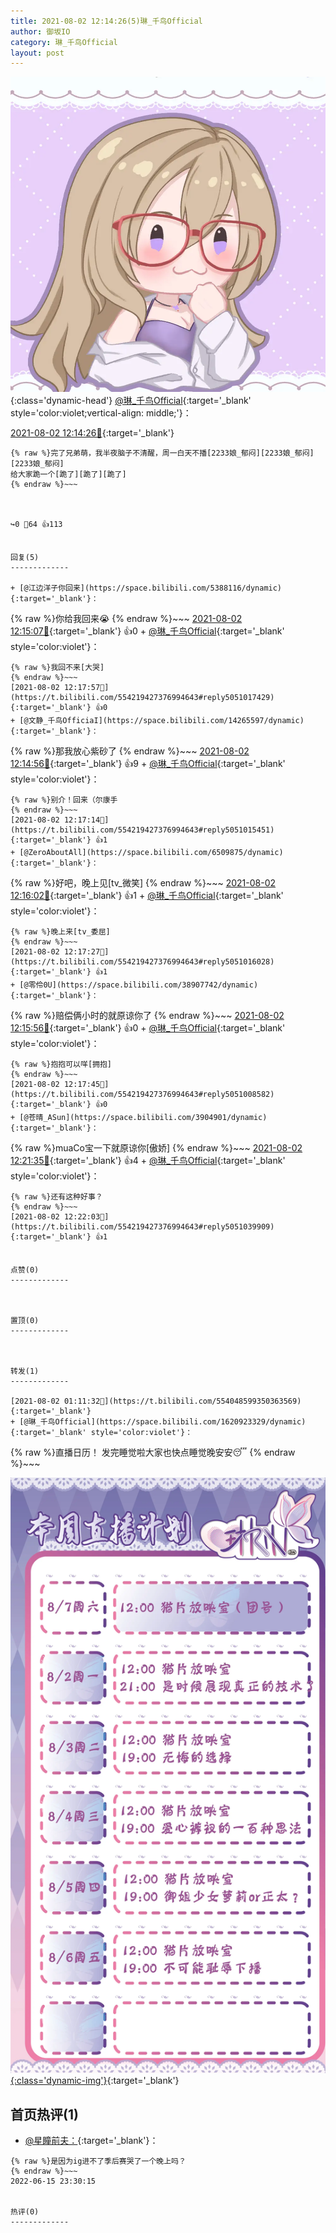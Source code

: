 ```yaml
---
title: 2021-08-02 12:14:26(5)琳_千鸟Official
author: 御坂IO
category: 琳_千鸟Official
layout: post
---
```


![img](/images/c0a88f85ebd0d056f37b114e0748e69556c8b488.jpg){:class='dynamic-head'}
[@琳_千鸟Official](https://space.bilibili.com/1620923329/dynamic){:target='_blank' style='color:violet;vertical-align: middle;'}：

[2021-08-02 12:14:26🔗](https://t.bilibili.com/554219427376994643){:target='_blank'}

~~~
{% raw %}完了兄弟萌，我半夜脑子不清醒，周一白天不播[2233娘_郁闷][2233娘_郁闷][2233娘_郁闷]
给大家跪一个[跪了][跪了][跪了]
{% endraw %}~~~



↪️0 💬64 👍113


回复(5)
-------------

+ [@江边洋子你回来](https://space.bilibili.com/5388116/dynamic){:target='_blank'}：
~~~
{% raw %}你给我回来😭
{% endraw %}~~~
[2021-08-02 12:15:07🔗](https://t.bilibili.com/554219427376994643#reply5050991700){:target='_blank'} 👍0
    + [@琳_千鸟Official](https://space.bilibili.com/1620923329/dynamic){:target='_blank' style='color:violet'}：
~~~
{% raw %}我回不来[大哭]
{% endraw %}~~~
[2021-08-02 12:17:57🔗](https://t.bilibili.com/554219427376994643#reply5051017429){:target='_blank'} 👍0
+ [@文静_千鸟OfficiaI](https://space.bilibili.com/14265597/dynamic){:target='_blank'}：
~~~
{% raw %}那我放心紫砂了
{% endraw %}~~~
[2021-08-02 12:14:56🔗](https://t.bilibili.com/554219427376994643#reply5050995400){:target='_blank'} 👍9
    + [@琳_千鸟Official](https://space.bilibili.com/1620923329/dynamic){:target='_blank' style='color:violet'}：
~~~
{% raw %}别介！回来（尔康手
{% endraw %}~~~
[2021-08-02 12:17:14🔗](https://t.bilibili.com/554219427376994643#reply5051015451){:target='_blank'} 👍1
+ [@ZeroAboutAll](https://space.bilibili.com/6509875/dynamic){:target='_blank'}：
~~~
{% raw %}好吧，晚上见[tv_微笑]
{% endraw %}~~~
[2021-08-02 12:16:02🔗](https://t.bilibili.com/554219427376994643#reply5050998133){:target='_blank'} 👍1
    + [@琳_千鸟Official](https://space.bilibili.com/1620923329/dynamic){:target='_blank' style='color:violet'}：
~~~
{% raw %}晚上来[tv_委屈]
{% endraw %}~~~
[2021-08-02 12:17:27🔗](https://t.bilibili.com/554219427376994643#reply5051016028){:target='_blank'} 👍1
+ [@零伶0U](https://space.bilibili.com/38907742/dynamic){:target='_blank'}：
~~~
{% raw %}赔偿俩小时的就原谅你了
{% endraw %}~~~
[2021-08-02 12:15:56🔗](https://t.bilibili.com/554219427376994643#reply5051001784){:target='_blank'} 👍0
    + [@琳_千鸟Official](https://space.bilibili.com/1620923329/dynamic){:target='_blank' style='color:violet'}：
~~~
{% raw %}抱抱可以咩[拥抱]
{% endraw %}~~~
[2021-08-02 12:17:45🔗](https://t.bilibili.com/554219427376994643#reply5051008582){:target='_blank'} 👍0
+ [@苍晴_ASun](https://space.bilibili.com/3904901/dynamic){:target='_blank'}：
~~~
{% raw %}muaCo宝一下就原谅你[傲娇]
{% endraw %}~~~
[2021-08-02 12:21:35🔗](https://t.bilibili.com/554219427376994643#reply5051038679){:target='_blank'} 👍4
    + [@琳_千鸟Official](https://space.bilibili.com/1620923329/dynamic){:target='_blank' style='color:violet'}：
~~~
{% raw %}还有这种好事？
{% endraw %}~~~
[2021-08-02 12:22:03🔗](https://t.bilibili.com/554219427376994643#reply5051039909){:target='_blank'} 👍1


点赞(0)
-------------



置顶(0)
-------------



转发(1)
-------------

[2021-08-02 01:11:32🔗](https://t.bilibili.com/554048599350363569){:target='_blank'}
+ [@琳_千鸟Official](https://space.bilibili.com/1620923329/dynamic){:target='_blank' style='color:violet'}：
~~~
{% raw %}直播日历！
发完睡觉啦大家也快点睡觉晚安安😴
{% endraw %}~~~


[![img](/images/1de31c7178f0775156cf31d23a86d7c856893ac8.png){:class='dynamic-img'}](/images/1de31c7178f0775156cf31d23a86d7c856893ac8.png){:target='_blank'}




首页热评(1)
-------------

+ [@星瞳前夫：](https://space.bilibili.com/26243078/dynamic){:target='_blank'}：
~~~
{% raw %}是因为ig进不了季后赛哭了一个晚上吗？
{% endraw %}~~~
2022-06-15 23:30:15


热评(0)
-------------




